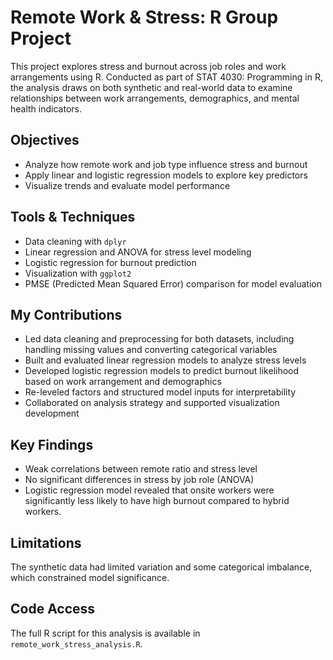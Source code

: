 # Remote Work & Stress: R Group Project

This project explores stress and burnout across job roles and work arrangements using R. Conducted as part of STAT 4030: Programming in R, the analysis draws on both synthetic and real-world data to examine relationships between work arrangements, demographics, and mental health indicators.

## Objectives
- Analyze how remote work and job type influence stress and burnout
- Apply linear and logistic regression models to explore key predictors
- Visualize trends and evaluate model performance

## Tools & Techniques
- Data cleaning with `dplyr`
- Linear regression and ANOVA for stress level modeling
- Logistic regression for burnout prediction
- Visualization with `ggplot2`
- PMSE (Predicted Mean Squared Error) comparison for model evaluation
  
## My Contributions
- Led data cleaning and preprocessing for both datasets, including handling missing values and converting categorical variables
- Built and evaluated linear regression models to analyze stress levels
- Developed logistic regression models to predict burnout likelihood based on work arrangement and demographics
- Re-leveled factors and structured model inputs for interpretability
- Collaborated on analysis strategy and supported visualization development

## Key Findings
- Weak correlations between remote ratio and stress level
- No significant differences in stress by job role (ANOVA)
- Logistic regression model revealed that onsite workers were significantly less likely to have high burnout compared to hybrid workers.

## Limitations
The synthetic data had limited variation and some categorical imbalance, which constrained model significance.

## Code Access
The full R script for this analysis is available in `remote_work_stress_analysis.R`.  
